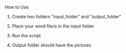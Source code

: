 How to Use

1. Create two folders "input_folder" and "output_folder"

2. Place your word file/s in the input folder

3. Run the script

4. Output folder should have the pictures
